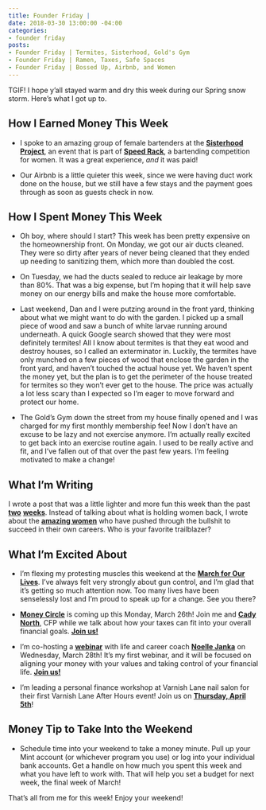 ```yaml
---
title: Founder Friday |
date: 2018-03-30 13:00:00 -04:00
categories:
- founder friday
posts:
- Founder Friday | Termites, Sisterhood, Gold's Gym
- Founder Friday | Ramen, Taxes, Safe Spaces
- Founder Friday | Bossed Up, Airbnb, and Women
---
```


TGIF! I hope y’all stayed warm and dry this week during our Spring snow storm. Here’s what I got up to.

## **How I Earned Money This Week**

* I spoke to an amazing group of female bartenders at the **[Sisterhood Project](https://www.facebook.com/events/769338589936455/)**, an event that is part of **[Speed Rack](https://speed-rack.com/washingtondc/)**, a bartending competition for women. It was a great experience, *and* it was paid!

* Our Airbnb is a little quieter this week, since we were having duct work done on the house, but we still have a few stays and the payment goes through as soon as guests check in now.

## **How I Spent Money This Week**

* Oh boy, where should I start? This week has been pretty expensive on the homeownership front. On Monday, we got our air ducts cleaned. They were so dirty after years of never being cleaned that they ended up needing to sanitizing them, which more than doubled the cost.

* On Tuesday, we had the ducts sealed to reduce air leakage by more than 80%. That was a big expense, but I’m hoping that it will help save money on our energy bills and make the house more comfortable.

* Last weekend, Dan and I were putzing around in the front yard, thinking about what we might want to do with the garden. I picked up a small piece of wood and saw a bunch of white larvae running around underneath. A quick Google search showed that they were most definitely termites! All I know about termites is that they eat wood and destroy houses, so I called an exterminator in. Luckily, the termites have only munched on a few pieces of wood that enclose the garden in the front yard, and haven’t touched the actual house yet. We haven’t spent the money yet, but the plan is to get the perimeter of the house treated for termites so they won’t ever get to the house. The price was actually a lot less scary than I expected so I’m eager to move forward and protect our home.

* The Gold’s Gym down the street from my house finally opened and I was charged for my first monthly membership fee! Now I don’t have an excuse to be lazy and not exercise anymore. I’m actually really excited to get back into an exercise routine again. I used to be really active and fit, and I’ve fallen out of that over the past few years. I’m feeling motivated to make a change!

## **What I’m Writing**

I wrote a post that was a little lighter and more fun this week than the past **[two](https://www.maggiegermano.com/blog/the-truth-about-the-wage-gap/)** **[weeks](https://www.maggiegermano.com/blog/the-financial-impact-of-sexual-harassment-abuse/)**. Instead of talking about what is holding women back, I wrote about the **[amazing women](https://www.maggiegermano.com/blog/women-who-broke-the-glass-ceiling-in-their-industry/)** who have pushed through the bullshit to succeed in their own careers. Who is your favorite trailblazer?

## **What I’m Excited About**

* I’m flexing my protesting muscles this weekend at the **[March for Our Lives](https://marchforourlives.com/)**. I’ve always felt very strongly about gun control, and I’m glad that it’s getting so much attention now. Too many lives have been senselessly lost and I’m proud to speak up for a change. See you there?

* **[Money Circle](https://www.maggiegermano.com/events/how-taxes-fit-into-your-financial-goals/)** is coming up this Monday, March 26th! Join me and **[Cady North](https://www.northfinancialadvisors.com/)**, CFP while we talk about how your taxes can fit into your overall financial goals. **[Join us!](https://www.maggiegermano.com/events/how-taxes-fit-into-your-financial-goals/)**

* I’m co-hosting a **[webinar](https://www.maggiegermano.com/other-events/webinar-how-to-take-control-of-your-money/)** with life and career coach **[Noelle Janka](http://www.noellejanka.com/)** on Wednesday, March 28th! It’s my first webinar, and it will be focused on aligning your money with your values and taking control of your financial life. **[Join us!](https://www.maggiegermano.com/other-events/webinar-how-to-take-control-of-your-money/)**

* I’m leading a personal finance workshop at Varnish Lane nail salon for their first Varnish Lane After Hours event! Join us on **[Thursday, April 5th](https://www.eventbrite.com/e/varnish-lane-after-hours-personal-finances-tickets-44203571071)**!

## **Money Tip to Take Into the Weekend**

* Schedule time into your weekend to take a money minute. Pull up your Mint account (or whichever program you use) or log into your individual bank accounts. Get a handle on how much you spent this week and what you have left to work with. That will help you set a budget for next week, the final week of March!

That’s all from me for this week! Enjoy your weekend!